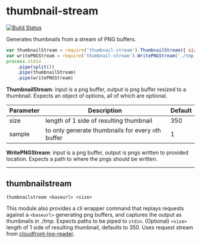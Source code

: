 # thumbnail-stream

[![Build Status](https://travis-ci.com/mapbox/thumbnail-stream.svg?token=dkVUTgL9esjwon3C6rN3&branch=master)](https://magnum.travis-ci.com/mapbox/thumbnail-stream)

Generates thumbnails from a stream of PNG buffers.

```js
var thumbnailStream = require('thumbnail-stream').ThumbnailStream({ size: 250, sample: 2 });
var writePNGStream = require('thumbnail-stream').WritePNGStream('./tmp');
process.stdin
    .pipe(split())
    .pipe(thumbnailStream)
    .pipe(writePNGStream)
```

**ThumbnailStream**: input is a png buffer, output is png buffer resized to a thumbnail. Expects an object of options, all of which are optional.

Parameter | Description | Default
----------|-------------|--------
size | length of 1 side of resulting thumbnail | 350
sample | to only generate thumbnails for every `n`th buffer | 1

**WritePNGStream**: input is a png buffer, output is pngs written to provided location. Expects a path to where the pngs should be written. 

-------

## thumbnailstream

`thumbnailstream <baseurl> <size>`

This module also provides a cli wrapper command that replays requests against a `<baseurl>` generating png buffers, and captures the output as thumbnails in ./tmp. Expects paths to be piped to `stdin`. (Optional) `<size>` length of 1 side of resulting thumbnail, defaults to 350. Uses request stream from [cloudfront-log-reader](https://github.com/mapbox/cloudfront-log-reader).
